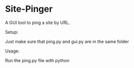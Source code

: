 # Site-Pinger

A GUI tool to ping a site by URL.

Setup:

Just make sure that ping.py and gui.py are in the same folder

Usage:

Run the ping.py file with python